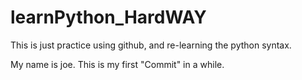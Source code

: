 # learnPython_HardWAY
This is just practice using github, and re-learning the python syntax. 

My name is joe. This is my first "Commit" in a while.
